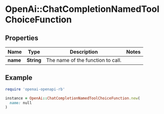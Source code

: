 # OpenAi::ChatCompletionNamedToolChoiceFunction

## Properties

| Name | Type | Description | Notes |
| ---- | ---- | ----------- | ----- |
| **name** | **String** | The name of the function to call. |  |

## Example

```ruby
require 'openai-openapi-rb'

instance = OpenAi::ChatCompletionNamedToolChoiceFunction.new(
  name: null
)
```

